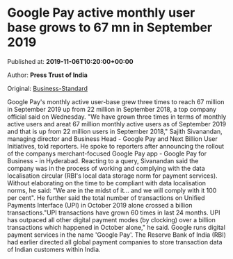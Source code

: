 
# Google Pay active monthly user base grows to 67 mn in September 2019

Published at: **2019-11-06T10:20:00+00:00**

Author: **Press Trust of India**

Original: [Business-Standard](https://www.business-standard.com/article/pti-stories/google-pay-into-data-localisation-compliance-official-119110600907_1.html)

Google Pay's monthly active user-base grew three times to reach 67 million in September 2019 up from 22 million in September 2018, a top company official said on Wednesday.
"We have grown three times in terms of monthly active users and areat 67 million monthly active users as of September 2019 and that is up from 22 million users in September 2018," Sajith Sivanandan, managing director and Business Head - Google Pay and Next Billion User Initiatives, told reporters.
He spoke to reporters after announcing the rollout of the companys merchant-focused Google Pay app - Google Pay for Business - in Hyderabad.
Reacting to a query, Sivanandan said the company was in the process of working and complying with the data localisation circular (RBI's local data storage norm for payment services).
Without elaborating on the time to be compliant with data localisation norms, he said: "We are in the midst of it... and we will comply with it 100 per cent".
He further said the total number of transactions on Unified Payments Interface (UPI) in October 2019 alone crossed a billion transactions."UPI transactions have grown 60 times in last 24 months. UPI has outpaced all other digital payment modes (by clocking) over a billion transactions which happened in October alone," he said.
Google runs digital payment services in the name 'Google Pay'.
The Reserve Bank of India (RBI) had earlier directed all global payment companies to store transaction data of Indian customers within India.
